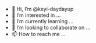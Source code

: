 - 👋 Hi, I’m @keyi-daydayup
- 👀 I’m interested in ...
- 🌱 I’m currently learning ...
- 💞️ I’m looking to collaborate on ...
- 📫 How to reach me ...

<!---
keyi-daydayup/keyi-daydayup is a ✨ special ✨ repository because its `README.md` (this file) appears on your GitHub profile.
You can click the Preview link to take a look at your changes.
--->

